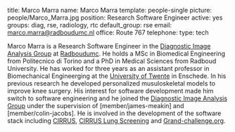 title: Marco Marra
name: Marco Marra
template: people-single
picture: people/Marco_Marra.jpg
position: Research Software Engineer
active: yes
groups: diag, rse, radiology, rtc
default_group: rse
email: marco.marra@radboudumc.nl
office: Route 767
telephone:
type: tech

Marco Marra is a Research Software Engineer in the [Diagnostic Image Analysis Group](http://diagnijmegen.nl/index.php/Home) at [Radboudumc](https://www.radboudumc.nl/en/research).
He holds a MSc in Biomedical Engineering from Politecnico di Torino and a PhD in Medical Sciences from Radboud University. He has worked for three years as an assistant professor in Biomechanical Engineerging at the [University of Twente](https://www.utwente.nl/en/) in Enschede. In his previous research he developed personalized musuloskeletal models to improve knee surgery. His interest for software development made him switch to software engineering and he joined the [Diagnostic Image Analysis Group](http://diagnijmegen.nl/index.php/Home) under the supervision of [member/james-meakin] and [member/colin-jacobs]. He is involved in the development of the software stack including [CIRRUS](https://rse.diagnijmegen.nl/software/cirrus/), [CIRRUS Lung Screening](https://rse.diagnijmegen.nl/software/cirruslungs/) and [Grand-challenge.org](https://rse.diagnijmegen.nl/software/grand-challenge/).